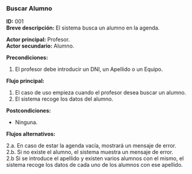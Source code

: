 ### Buscar Alumno  **ID:** 001  **Breve descripción:** El sistema busca un alumno en la agenda.    **Actor principal:** Profesor.  **Actor secundario:** Alumno.      **Precondiciones:**1. El profesor debe introducir un DNI, un Apellido o un Equipo.**Flujo principal:**1. El caso de uso empieza cuando el profesor desea buscar un alumno.  2. El sistema recoge los datos del alumno.**Postcondiciones:**- Ninguna.**Flujos alternativos:**2.a. En caso de estar la agenda vacía, mostrará un mensaje de error.  2.b. Si no existe el alumno, el sistema muestra un mensaje de error.  2.b Si se introduce el apellido y existen varios alumnos con el mismo, el sistema recoge los datos de cada uno de los alumnos con ese apellido.